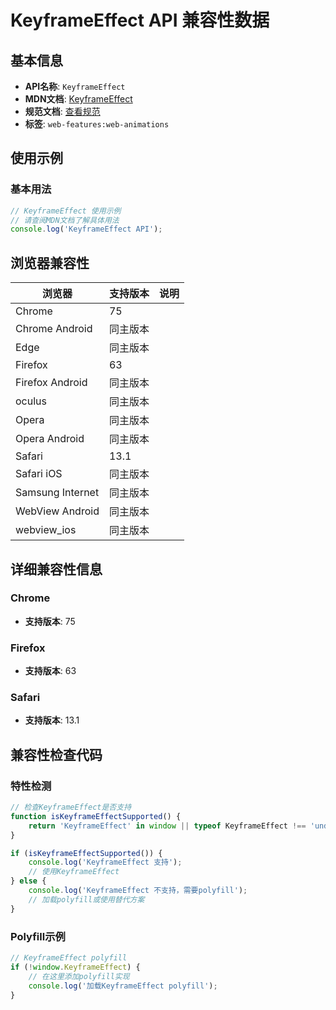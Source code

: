 # KeyframeEffect API 兼容性数据

## 基本信息

- **API名称**: `KeyframeEffect`
- **MDN文档**: [KeyframeEffect](https://developer.mozilla.org/docs/Web/API/KeyframeEffect)
- **规范文档**: [查看规范](https://drafts.csswg.org/web-animations-1/#the-keyframeeffect-interface)
- **标签**: `web-features:web-animations`

## 使用示例

### 基本用法

```javascript
// KeyframeEffect 使用示例
// 请查阅MDN文档了解具体用法
console.log('KeyframeEffect API');
```

## 浏览器兼容性

| 浏览器 | 支持版本 | 说明 |
|--------|----------|------|
| Chrome | 75 |  |
| Chrome Android | 同主版本 |  |
| Edge | 同主版本 |  |
| Firefox | 63 |  |
| Firefox Android | 同主版本 |  |
| oculus | 同主版本 |  |
| Opera | 同主版本 |  |
| Opera Android | 同主版本 |  |
| Safari | 13.1 |  |
| Safari iOS | 同主版本 |  |
| Samsung Internet | 同主版本 |  |
| WebView Android | 同主版本 |  |
| webview_ios | 同主版本 |  |

## 详细兼容性信息

### Chrome

- **支持版本**: 75

### Firefox

- **支持版本**: 63

### Safari

- **支持版本**: 13.1

## 兼容性检查代码

### 特性检测

```javascript
// 检查KeyframeEffect是否支持
function isKeyframeEffectSupported() {
    return 'KeyframeEffect' in window || typeof KeyframeEffect !== 'undefined';
}

if (isKeyframeEffectSupported()) {
    console.log('KeyframeEffect 支持');
    // 使用KeyframeEffect
} else {
    console.log('KeyframeEffect 不支持，需要polyfill');
    // 加载polyfill或使用替代方案
}
```

### Polyfill示例

```javascript
// KeyframeEffect polyfill
if (!window.KeyframeEffect) {
    // 在这里添加polyfill实现
    console.log('加载KeyframeEffect polyfill');
}
```

